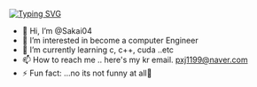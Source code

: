 [![Typing SVG](https://readme-typing-svg.demolab.com?font=Fira+Code&pause=1000&color=2AF71D&random=false&width=435&lines=Augghhh+shit;Here+we+go+again)](https://git.io/typing-svg)
- 👋 Hi, I’m @Sakai04
- 👀 I’m interested in become a computer Engineer
- 🌱 I’m currently learning c, c++, cuda  ..etc
- 📫 How to reach me .. here's my kr email. pxj1199@naver.com
- ⚡ Fun fact: ...no its not funny at all🫠



